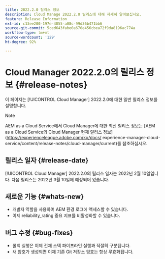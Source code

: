 ```yaml
---
title: 2022.2.0 릴리스 정보
description: Cloud Manage 2022.2.0 릴리스에 대해 자세히 알아보십시오.
feature: Release Information
exl-id: c13ee200-197e-4855-a08c-99d36b471bb6
source-git-commit: 5ced643fabe0a670e456cbea72f9da8196ac774a
workflow-type: tm+mt
source-wordcount: '129'
ht-degree: 92%

---
```


# Cloud Manager 2022.2.0의 릴리스 정보 {#release-notes}

이 페이지는 [!UICONTROL Cloud Manager] 2022.2.0에 대한 일반 릴리스 정보를 설명합니다.

>[!NOTE]
>
>AEM as a Cloud Service에서 Cloud Manager에 대한 최신 릴리스 정보는 [AEM as a Cloud Service의 Cloud Manager 현재 릴리스 정보](https://experienceleague.adobe.com/ko/docs/ experience-manager-cloud-service/content/release-notes/cloud-manager/current)를 참조하십시오.

## 릴리스 일자 {#release-date}

[!UICONTROL Cloud Manager] 2022.2.0의 릴리스 일자는 2022년 2월 10일입니다. 다음 릴리스는 2022년 3월 10일에 예정되어 있습니다.

## 새로운 기능 {#whats-new}

* 개발자 역할을 사용하여 AEM 환경 로그에 액세스할 수 있습니다.
* 이제 reliability_rating 중요 지표를 비활성화할 수 있습니다.

## 버그 수정 {#bug-fixes}

* 롤백 실행은 이제 전체 스택 파이프라인 실행과 적절히 구분됩니다.
* 새 암호가 생성되면 이제 기존 Git 저장소 암호는 항상 무효화됩니다.
